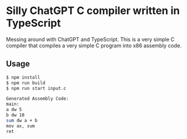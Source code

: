 # Silly ChatGPT C compiler written in TypeScript

Messing around with ChatGPT and TypeScript. This is a very simple C compiler that compiles a very simple C program into x86 assembly code.

## Usage

```bash
$ npm install
$ npm run build
$ npm run start input.c

Generated Assembly Code:
main:
a dw 5
b dw 10
sum dw a + b
mov ax, sum
ret
```
